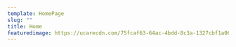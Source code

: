 ```yaml
---
template: HomePage
slug: ""
title: Home
featuredimage: https://ucarecdn.com/75fcaf63-64ac-4bdd-8c3a-1327cbf1a064/
---
```

